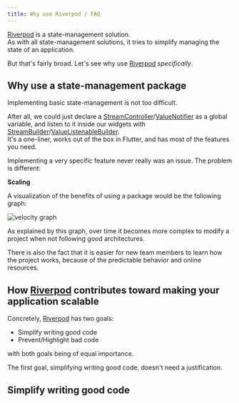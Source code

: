 ```yaml
---
title: Why use Riverpod / FAQ
---
```


[Riverpod] is a state-management solution.  
As with all state-management solutions, it tries to simplify managing the state
of an application.

But that's fairly broad. Let's see why use [Riverpod] _specifically_.

## Why use a state-management package

Implementing basic state-management is not too difficult.

After all, we could just declare a [StreamController]/[ValueNotifier] as a global
variable, and listen to it inside our widgets with [StreamBuilder]/[ValueListenableBuilder].  
It's a one-liner, works out of the box in Flutter, and has most of the features
you need.

Implementing a very specific feature never really was an issue. The problem is different:

**Scaling**

A visualization of the benefits of using a package would be the following graph:

![velocity graph](/img/velocity_graph.svg)

As explained by this graph, over time it becomes more complex to modify a project
when not following good architectures.

There is also the fact that it is easier for new team members to learn how the
project works, because of the predictable behavior and online resources.

## How [Riverpod] contributes toward making your application scalable

Concretely, [Riverpod] has two goals:

- Simplify writing good code
- Prevent/Highlight bad code

with both goals being of equal importance.

The first goal, simplifying writing good code, doesn't need a justification.

## Simplify writing good code

[riverpod]: https://github.com/rrousselgit/river_pod
[streamcontroller]: https://api.flutter.dev/flutter/dart-async/StreamController-class.html
[streambuilder]: https://api.flutter.dev/flutter/widgets/StreamBuilder-class.html
[valuenotifier]: https://api.flutter.dev/flutter/foundation/ValueNotifier-class.html
[valuelistenablebuilder]: https://api.flutter.dev/flutter/widgets/ValueListenableBuilder-class.html
